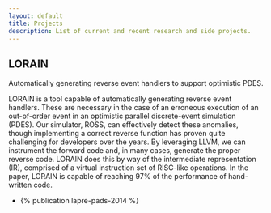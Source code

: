 ```yaml
---
layout: default
title: Projects
description: List of current and recent research and side projects.
---
```


<a name="LORAIN"></a>
## LORAIN
Automatically generating reverse event handlers to support optimistic PDES.

LORAIN is a tool capable of automatically generating reverse event handlers.
These are necessary in the case of an erroneous execution of an out-of-order event in an optimistic parallel discrete-event simulation (PDES).
Our simulator, ROSS, can effectively detect these anomalies, though implementing a correct reverse function has proven quite challenging for developers over the years.
By leveraging LLVM, we can instrument the forward code and, in many cases, generate the proper reverse code.
LORAIN does this by way of the intermediate representation (IR), comprised of a virtual instruction set of RISC-like operations.
In the paper, LORAIN is capable of reaching 97% of the performance of hand-written code.

- {% publication lapre-pads-2014 %}
